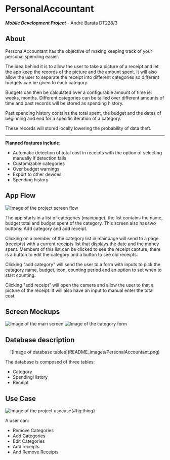 # PersonalAccountant
**_Mobile Development Project_** - André Barata DT228/3


## About
PersonalAccountant has the objective of making keeping track of your personal spending easier.

The idea behind it is to allow the user to take a picture of a receipt and let the app keep the records of the picture and the amount spent. It will also allow the user to separate the receipt into different categories so different budgets can be given to each category.

Budgets can then be calculated over a configurable amount of time ie: weeks, months. Different categories can be tallied over different amounts of time and past records will be stored as spending history.

Past spending history contains the total spent, the budget and the dates of beginning and end for a specific iteration of a category.

These records will stored locally lowering the probability of data theft.

---


**Planned features include:**

* Automatic detection of total cost in receipts
with the option of selecting manually if detection fails
* Customizable categories
* Over budget warnings
* Export to other devices
* Spending history


<!-- \clearpage -->


## App Flow

![Image of the project screen flow](README_images/AppFlow.png)

The app starts in a list of categories (mainpage), the list contains the name, budget total and budget spent of the category. This screen also has two buttons: Add category and add receipt.

Clicking on a member of the category list in mainpage will send to a page (receipts) with a current receipts list that displays the date and the money spent. Members of this list can be clicked to see the receipt capture, there is a button to edit the category and a button to see old receipts.

Clicking "add category" will send the user to a form with inputs to pick the category name, budget, icon, counting period and an option to set when to start counting.

Clicking "add receipt" will open the camera and allow the user to that a picture of the receipt. It will also have an input to manual enter the total cost.

<!-- \clearpage -->



## Screen Mockups


![Image of the main screen](README_images/MainScreen.png) ![Image of the category form ](README_images/CategoryForm.png)

<!-- \clearpage -->

## Database description

<center>
![Image of database tables](README_images/PersonalAccountant.png)
</center>

The database is composed of three tables:

* Category
* SpendingHistory
* Receipt

<!-- \clearpage  -->

## Use Case

![Image of the project usecase](README_images/UseCase.png){#fig:thing}

A user can:

* Remove Categories
* Add Categories
* Edit Categories
* Add receipts
* And Remove Receipts

<!-- \clearpage -->
